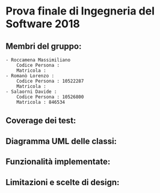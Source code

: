 # Prova finale di Ingegneria del Software 2018 
 
## Membri del gruppo:	

	- Roccamena Massimiliano
		Codice Persona :
		Matricola :
	- Romanò Lorenzo : 
		Codice Persona : 10522287
		Matricola : 
	- Salaorni Davide :
		Codice Persona : 10526800
		Matricola : 846534
	
## Coverage dei test:





## Diagramma UML delle classi:




## Funzionalità implementate: 



## Limitazioni e scelte di design:  
